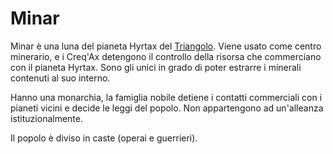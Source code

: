 # Minar 

Minar è una luna del pianeta Hyrtax del [Triangolo](/wiki/galassie/galassia-triangolo.md). Viene usato come centro minerario, e i Creq'Ax detengono il controllo della risorsa che commerciano con il pianeta Hyrtax. Sono gli unici in grado di poter estrarre i minerali contenuti al suo interno.

Hanno una monarchia, la famiglia nobile detiene i contatti commerciali con i pianeti vicini e decide le leggi del popolo. Non appartengono ad un'alleanza istituzionalmente.

Il popolo è diviso in caste (operai e guerrieri).